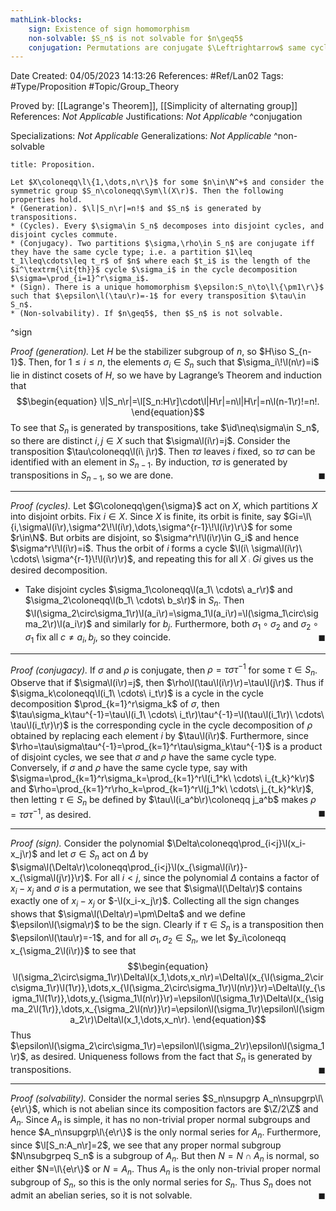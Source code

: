 ```yaml
---
mathLink-blocks:
    sign: Existence of sign homomorphism
    non-solvable: $S_n$ is not solvable for $n\geq5$
    conjugation: Permutations are conjugate $\Leftrightarrow$ same cycle type
---
```


<div class="topSpace"></div>

Date Created: 04/05/2023 14:13:26
References: #Ref/Lan02
Tags: #Type/Proposition #Topic/Group_Theory

Proved by: [[Lagrange's Theorem]], [[Simplicity of alternating group]]
References: <i>Not Applicable</i>
Justifications: <i>Not Applicable</i>
^conjugation

Specializations: <i>Not Applicable</i>
Generalizations: <i>Not Applicable</i>
^non-solvable

``` ad-Proposition
title: Proposition.

Let $X\coloneqq\l\{1,\dots,n\r\}$ for some $n\in\N^+$ and consider the symmetric group $S_n\coloneqq\Sym\l(X\r)$. Then the following properties hold.
* (Generation). $\l|S_n\r|=n!$ and $S_n$ is generated by transpositions.
* (Cycles). Every $\sigma\in S_n$ decomposes into disjoint cycles, and disjoint cycles commute.
* (Conjugacy). Two partitions $\sigma,\rho\in S_n$ are conjugate iff they have the same cycle type; i.e. a partition $1\leq t_1\leq\cdots\leq t_r$ of $n$ where each $t_i$ is the length of the $i^\textrm{\it{th}}$ cycle $\sigma_i$ in the cycle decomposition $\sigma=\prod_{i=1}^r\sigma_i$.
* (Sign). There is a unique homomorphism $\epsilon:S_n\to\l\{\pm1\r\}$ such that $\epsilon\l(\tau\r)=-1$ for every transposition $\tau\in S_n$.
* (Non-solvability). If $n\geq5$, then $S_n$ is not solvable.

```
^sign

<i>Proof (generation).</i> Let $H$ be the stabilizer subgroup of $n$, so $H\iso S_{n-1}$. Then, for $1\leq i\leq n$, the elements $\sigma_i\in S_n$ such that $\sigma_i\!\l(n\r)=i$ lie in distinct cosets of $H$, so we have by Lagrange’s Theorem and induction that
$$\begin{equation}
    \l|S_n\r|=\l[S_n:H\r]\cdot\l|H\r|=n\l|H\r|=n\l(n-1\r)!=n!.
\end{equation}$$
To see that $S_n$ is generated by transpositions, take $\id\neq\sigma\in S_n$, so there are distinct $i,j\in X$ such that $\sigma\l(i\r)=j$. Consider the transposition $\tau\coloneqq\l(i\ j\r)$. Then $\tau\sigma$ leaves $i$ fixed, so $\tau\sigma$ can be identified with an element in $S_{n-1}$. By induction, $\tau\sigma$ is generated by transpositions in $S_{n-1}$, so we are done.<span style="float:right;">$\blacksquare$</span>

---

<i>Proof (cycles).</i> Let $G\coloneqq\gen{\sigma}$ act on $X$, which partitions $X$ into disjoint orbits. Fix $i\in X$. Since $X$ is finite, its orbit is finite, say $Gi=\l\{i,\sigma\l(i\r),\sigma^2\!\l(i\r),\dots,\sigma^{r-1}\!\l(i\r)\r\}$ for some $r\in\N$. But orbits are disjoint, so $\sigma^r\!\l(i\r)\in G_i$ and hence $\sigma^r\!\l(i\r)=i$. Thus the orbit of $i$ forms a cycle $\l(i\ \sigma\l(i\r)\ \cdots\ \sigma^{r-1}\!\l(i\r)\r)$, and repeating this for all $X\comp Gi$ gives us the desired decomposition.
* Take disjoint cycles $\sigma_1\coloneqq\l(a_1\ \cdots\ a_r\r)$ and $\sigma_2\coloneqq\l(b_1\ \cdots\ b_s\r)$ in $S_n$. Then $\l(\sigma_2\circ\sigma_1\r)\l(a_i\r)=\sigma_1\l(a_i\r)=\l(\sigma_1\circ\sigma_2\r)\l(a_i\r)$ and similarly for $b_j$. Furthermore, both $\sigma_1\circ \sigma_2$ and $\sigma_2\circ\sigma_1$ fix all $c\neq a_i,b_j$, so they coincide.<span style="float:right;">$\blacksquare$</span>

---

<i>Proof (conjugacy).</i> If $\sigma$ and $\rho$ is conjugate, then $\rho=\tau\sigma\tau^{-1}$ for some $\tau\in S_n$. Observe that if $\sigma\l(i\r)=j$, then $\rho\l(\tau\l(i\r)\r)=\tau\l(j\r)$. Thus if $\sigma_k\coloneqq\l(i_1\ \cdots\ i_t\r)$ is a cycle in the cycle decomposition $\prod_{k=1}^r\sigma_k$ of $\sigma$, then $\tau\sigma_k\tau^{-1}=\tau\l(i_1\ \cdots\ i_t\r)\tau^{-1}=\l(\tau\l(i_1\r)\ \cdots\ \tau\l(i_t\r)\r)$ is the corresponding cycle in the cycle decomposition of $\rho$ obtained by replacing each element $i$ by $\tau\l(i\r)$. Furthermore, since $\rho=\tau\sigma\tau^{-1}=\prod_{k=1}^r\tau\sigma_k\tau^{-1}$ is a product of disjoint cycles, we see that $\sigma$ and $\rho$ have the same cycle type. Conversely, if $\sigma$ and $\rho$ have the same cycle type, say with $\sigma=\prod_{k=1}^r\sigma_k=\prod_{k=1}^r\l(i_1^k\ \cdots\ i_{t_k}^k\r)$ and $\rho=\prod_{k=1}^r\rho_k=\prod_{k=1}^r\l(j_1^k\ \cdots\ j_{t_k}^k\r)$, then letting $\tau\in S_n$ be defined by $\tau\l(i_a^b\r)\coloneqq j_a^b$ makes $\rho=\tau\sigma\tau^{-1}$, as desired.<span style="float:right;">$\blacksquare$</span>

---

<i>Proof (sign).</i> Consider the polynomial $\Delta\coloneqq\prod_{i<j}\l(x_i-x_j\r)$ and let $\sigma\in S_n$ act on $\Delta$ by $\sigma\l(\Delta\r)\coloneqq\prod_{i<j}\l(x_{\sigma\l(i\r)}-x_{\sigma\l(j\r)}\r)$. For all $i<j$, since the polynomial $\Delta$ contains a factor of $x_i-x_j$ and $\sigma$ is a permutation, we see that $\sigma\l(\Delta\r)$ contains exactly one of $x_i-x_j$ or $-\l(x_i-x_j\r)$. Collecting all the sign changes shows that $\sigma\l(\Delta\r)=\pm\Delta$ and we define $\epsilon\l(\sigma\r)$ to be the sign. Clearly if $\tau\in S_n$ is a transposition then $\epsilon\l(\tau\r)=-1$, and for all $\sigma_1,\sigma_2\in S_n$, we let $y_i\coloneqq x_{\sigma_2\l(i\r)}$ to see that
$$\begin{equation}
    \l(\sigma_2\circ\sigma_1\r)\Delta\l(x_1,\dots,x_n\r)=\Delta\l(x_{\l(\sigma_2\circ\sigma_1\r)\l(1\r)},\dots,x_{\l(\sigma_2\circ\sigma_1\r)\l(n\r)}\r)=\Delta\l(y_{\sigma_1\l(1\r)},\dots,y_{\sigma_1\l(n\r)}\r)=\epsilon\l(\sigma_1\r)\Delta\l(x_{\sigma_2\l(1\r)},\dots,x_{\sigma_2\l(n\r)}\r)=\epsilon\l(\sigma_1\r)\epsilon\l(\sigma_2\r)\Delta\l(x_1,\dots,x_n\r).
\end{equation}$$
Thus $\epsilon\l(\sigma_2\circ\sigma_1\r)=\epsilon\l(\sigma_2\r)\epsilon\l(\sigma_1\r)$, as desired. Uniqueness follows from the fact that $S_n$ is generated by transpositions.<span style="float:right;">$\blacksquare$</span>

---

<i>Proof (solvability).</i> Consider the normal series $S_n\nsupgrp A_n\nsupgrp\l\{e\r\}$, which is not abelian since its composition factors are $\Z/2\Z$ and $A_n$. Since $A_n$ is simple, it has no non-trivial proper normal subgroups and hence $A_n\nsupgrp\l\{e\r\}$ is the only normal series for $A_n$. Furthermore, since $\l[S_n:A_n\r]=2$, we see that any proper normal subgroup $N\nsubgrpeq S_n$ is a subgroup of $A_n$. But then $N=N\cap A_n$ is normal, so either $N=\l\{e\r\}$ or $N=A_n$. Thus $A_n$ is the only non-trivial proper normal subgroup of $S_n$, so this is the only normal series for $S_n$. Thus $S_n$ does not admit an abelian series, so it is not solvable.<span style="float:right;">$\blacksquare$</span>
